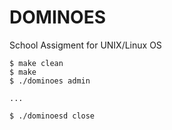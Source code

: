 DOMINOES
========
School Assigment for UNIX/Linux OS  
    
    $ make clean
    $ make
    $ ./dominoes admin
    
    ...
    
    $ ./dominoesd close

